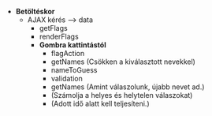 - **Betöltéskor**
  - AJAX kérés --> data
    - getFlags
    - renderFlags
    - **Gombra kattintástól**
      - flagAction
      - getNames (Csökken a kiválasztott nevekkel)
      - nameToGuess
      - validation
      - getNames (Amint válaszolunk, újabb nevet ad.)
      - (Számolja a helyes és helytelen válaszokat)
      - (Adott idő alatt kell teljesíteni.)